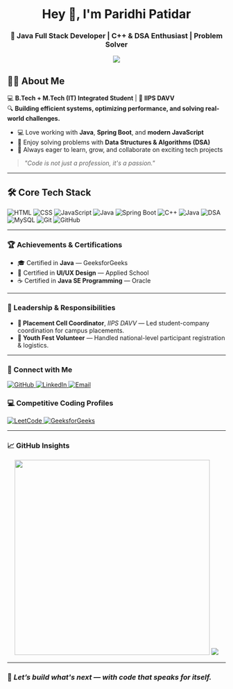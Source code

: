 <h1 align="center">Hey 👋, I'm Paridhi Patidar</h1>  
<h3 align="center">🚀 Java Full Stack Developer | C++ & DSA Enthusiast | Problem Solver</h3>
<p align="center">
  <img src="https://readme-typing-svg.herokuapp.com?font=Fira+Code&weight=600&size=22&pause=1000&color=2F80ED&center=true&vCenter=true&width=700&lines=Code.+Debug.+Optimize.+Repeat.;Bridging+Logic+with+Innovation.;Crafting+Scalable+Solutions.">
</p>

## 👨‍💻 About Me

💻 **B.Tech + M.Tech (IT) Integrated Student** | 📍 **IIPS DAVV**  
🔍 **Building efficient systems, optimizing performance, and solving real-world challenges.**  


- 💻 Love working with **Java**, **Spring Boot**, and **modern JavaScript**  
- 🧠 Enjoy solving problems with **Data Structures & Algorithms (DSA)**  
- 🚀 Always eager to learn, grow, and collaborate on exciting tech projects  

> *"Code is not just a profession, it's a passion."* 

---

## 🛠 Core Tech Stack
![HTML](https://img.shields.io/badge/HTML-E34F26?style=for-the-badge&logo=html5&logoColor=white)
![CSS](https://img.shields.io/badge/CSS-1572B6?style=for-the-badge&logo=css3&logoColor=white)
![JavaScript](https://img.shields.io/badge/JavaScript-F7DF1E?style=for-the-badge&logo=javascript&logoColor=black)
![Java](https://img.shields.io/badge/Java-ED8B00?style=for-the-badge&logo=openjdk&logoColor=white)
![Spring Boot](https://img.shields.io/badge/Spring_Boot-6DB33F?style=for-the-badge&logo=spring-boot&logoColor=white)
![C++](https://img.shields.io/badge/C++-00599C?style=for-the-badge&logo=cplusplus&logoColor=white)
![Java](https://img.shields.io/badge/Java-ED8B00?style=for-the-badge&logo=openjdk&logoColor=white)
![DSA](https://img.shields.io/badge/DSA-Important-blue?style=for-the-badge)
![MySQL](https://img.shields.io/badge/MySQL-005C84?style=for-the-badge&logo=mysql&logoColor=white)
![Git](https://img.shields.io/badge/Git-F05032?style=for-the-badge&logo=git&logoColor=white)
![GitHub](https://img.shields.io/badge/GitHub-181717?style=for-the-badge&logo=github&logoColor=white)

---

<h3>🏆 Achievements & Certifications</h3>

<ul>
  <li>🎓 Certified in <strong>Java</strong> — GeeksforGeeks</li>
  <li>🎨 Certified in <strong>UI/UX Design</strong> — Applied School</li>
  <li>☕ Certified in <strong>Java SE Programming</strong> — Oracle</li>
</ul>


---

<h3>🧭 Leadership & Responsibilities</h3>

<ul>
  <li><strong>🎯 Placement Cell Coordinator</strong>, <em>IIPS DAVV</em> — Led student-company coordination for campus placements.</li>
  <li><strong>📝 Youth Fest Volunteer</strong> — Handled national-level participant registration & logistics.</li>
</ul>

---

<h3>🔗 Connect with Me</h3>

<p>
  <a href="https://github.com/Paridhipatidar03" target="_blank" rel="noopener noreferrer">
    <img src="https://img.shields.io/badge/GitHub-181717?style=for-the-badge&logo=github&logoColor=white" alt="GitHub" />
  </a>
  <a href="https://www.linkedin.com/in/paridhipatidar" target="_blank" rel="noopener noreferrer">
    <img src="https://img.shields.io/badge/LinkedIn-0A66C2?style=for-the-badge&logo=linkedin&logoColor=white" alt="LinkedIn" />
  </a>

  <a href="paridhipatida03@gmail.com" target="_blank" rel="noopener noreferrer">
    <img src="https://img.shields.io/badge/Email-D14836?style=for-the-badge&logo=gmail&logoColor=white" alt="Email" />
  </a>

  <h3>💻 Competitive Coding Profiles</h3>

  <a href="https://leetcode.com/u/paridhipatida03/" target="_blank" rel="noopener noreferrer">
    <img src="https://img.shields.io/badge/LeetCode-FFA116?style=for-the-badge&logo=leetcode&logoColor=black" alt="LeetCode" />
  </a>
 <a href="https://www.geeksforgeeks.org/user/patidarparmmn/" target="_blank" rel="noopener noreferrer">
    <img src="https://img.shields.io/badge/GeeksforGeeks-0F9D58?style=for-the-badge&logo=geeksforgeeks&logoColor=white" alt="GeeksforGeeks" />
  </a>
</p>

---

### 📈 **GitHub Insights**
<p align="center">
  <img src="https://github-readme-stats.vercel.app/api?username=Paridhipatidar03&theme=github_dark&hide_border=true" width="450">
  <img src="https://github-readme-stats.vercel.app/api/top-langs/?username=Paridhipatidar&theme=dark&hide_border=false&layout=compact">
</p>
<!-- <p align="center">
  <img src="https://github-readme-activity-graph.vercel.app/graph?username=Paridhipatidar03&theme=github-compact&hide_border=true">
</p> --> 

---

### 🧠 *Let’s build what's next — with code that speaks for itself.*
